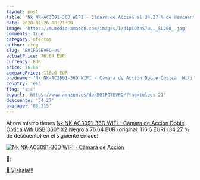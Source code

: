 ```yaml
---
layout: post
title: 'Nk NK-AC3091-36D WIFI - Cámara de Acción al 34.27 % de descuento'
date: 2020-04-26 18:21:09
image: 'https://m.media-amazon.com/images/I/41piQ3nS7uL._SL200_.jpg'
comments: true
category: ofertas
author: ring
slug: 'B01FG7EVFQ-es'
actualPrice: 76.64 EUR
currency: EUR
price: 76.64
comparePrice: 116.6 EUR
prodname: 'Nk NK-AC3091-36D WIFI - Cámara de Acción Doble Óptica  Wifi  USB  360º X2  Negro'
country: 'es'
flag: '🇪🇸'
buyurl: 'https://www.amazon.es/dp/B01FG7EVFQ/?tag=tolees-21'
descuento: '34.27'
average: '83.315'
---
```


Ahora mismo tienes [Nk NK-AC3091-36D WIFI - Cámara de Acción Doble Óptica  Wifi  USB  360º X2  Negro](https://www.amazon.es/dp/B01FG7EVFQ/?tag=tolees-21) a 76.64 EUR (original: 116.6 EUR) (34.27 %  de descuento) en el siguiente enlace!

[![Nk NK-AC3091-36D WIFI - Cámara de Acción](https://m.media-amazon.com/images/I/41piQ3nS7uL._SL200_.jpg)](https://www.amazon.es/dp/B01FG7EVFQ/?tag=tolees-21)

🔎:


[🛒 Visítala!!!](https://www.amazon.es/dp/B01FG7EVFQ/?tag=tolees-21)
